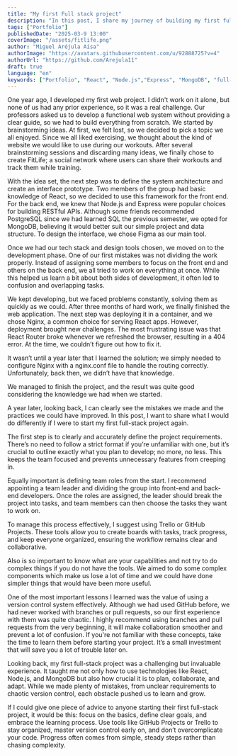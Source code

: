 ```yaml
---
title: "My first Full stack project"
description: "In this post, I share my journey of building my first full-stack project; combining both front-end and back-end technologies to create a fully functional application."
tags: ["Portfolio"]
publishedDate: "2025-03-9 13:00"
coverImage: "/assets/fitlife.png"
author: "Miguel Aréjula Aísa"
authorImage: "https://avatars.githubusercontent.com/u/92888725?v=4"
authorUrl: "https://github.com/Arejula11"
draft: true
language: "en"
keywords: ["Portfolio", "React", "Node.js","Express", "MongoDB", "full-stack", "front-end", "back-end", "web"]
---
```


One year ago, I developed my first web project. I didn't work on it alone, but none of us had any prior experience, so it was a real challenge. Our professors asked us to develop a functional web system without providing a clear guide, so we had to build everything from scratch. We started by brainstorming ideas. At first, we felt lost, so we decided to pick a topic we all enjoyed. Since we all liked exercising, we thought about the kind of website we would like to use during our workouts. After several brainstorming sessions and discarding many ideas, we finally chose to create FitLife; a social network where users can share their workouts and track them while training.

With the idea set, the next step was to define the system architecture and create an interface prototype. Two members of the group had basic knowledge of React, so we decided to use this framework for the front end. For the back end, we knew that Node.js and Express were popular choices for building RESTful APIs. Although some friends recommended PostgreSQL since we had learned SQL the previous semester, we opted for MongoDB, believing it would better suit our simple project and data structure. To design the interface, we chose Figma as our main tool.

Once we had our tech stack and design tools chosen, we moved on to the development phase. One of our first mistakes was not dividing the work properly. Instead of assigning some members to focus on the front end and others on the back end, we all tried to work on everything at once. While this helped us learn a bit about both sides of development, it often led to confusion and overlapping tasks.

We kept developing, but we faced problems constantly, solving them as quickly as we could. After three months of hard work, we finally finished the web application. The next step was deploying it in a container, and we chose Nginx, a common choice for serving React apps. However, deployment brought new challenges. The most frustrating issue was that React Router broke whenever we refreshed the browser, resulting in a 404 error. At the time, we couldn’t figure out how to fix it.

It wasn’t until a year later that I learned the solution; we simply needed to configure Nginx with a nginx.conf file to handle the routing correctly. Unfortunately, back then, we didn’t have that knowledge.

We managed to finish the project, and the result was quite good considering the knowledge we had when we started.

A year later, looking back, I can clearly see the mistakes we made and the practices we could have improved. In this post, I want to share what I would do differently if I were to start my first full-stack project again.

The first step is to clearly and accurately define the project requirements. There’s no need to follow a strict format if you’re unfamiliar with one, but it’s crucial to outline exactly what you plan to develop; no more, no less. This keeps the team focused and prevents unnecessary features from creeping in.

Equally important is defining team roles from the start. I recommend appointing a team leader and dividing the group into front-end and back-end developers. Once the roles are assigned, the leader should break the project into tasks, and team members can then choose the tasks they want to work on.

To manage this process effectively, I suggest using Trello or GitHub Projects. These tools allow you to create boards with tasks, track progress, and keep everyone organized, ensuring the workflow remains clear and collaborative.

Also is so important to know what are your capabilities and not try to do complex things if you do not have the tools. We aimed to do some complex components which make us lose a lot of time and we could have done simpler things that would have been more useful.

One of the most important lessons I learned was the value of using a version control system effectively. Although we had used GitHub before, we had never worked with branches or pull requests, so our first experience with them was quite chaotic. I highly recommend using branches and pull requests from the very beginning, it will make collaboration smoother and prevent a lot of confusion. If you're not familiar with these concepts, take the time to learn them before starting your project. It’s a small investment that will save you a lot of trouble later on.

Looking back, my first full-stack project was a challenging but invaluable experience. It taught me not only how to use technologies like React, Node.js, and MongoDB but also how crucial it is to plan, collaborate, and adapt. While we made plenty of mistakes, from unclear requirements to chaotic version control, each obstacle pushed us to learn and grow.

If I could give one piece of advice to anyone starting their first full-stack project, it would be this: focus on the basics, define clear goals, and embrace the learning process. Use tools like GitHub Projects or Trello to stay organized, master version control early on, and don’t overcomplicate your code. Progress often comes from simple, steady steps rather than chasing complexity.